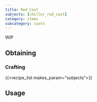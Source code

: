 ```yaml
---
title: Rod Cast
subjects: [chiller_rod_cast]
category: items
subcategory: casts
---
```


WIP

Obtaining
---------

### Crafting
{{<recipe_list makes_param="subjects">}}

Usage
-----
